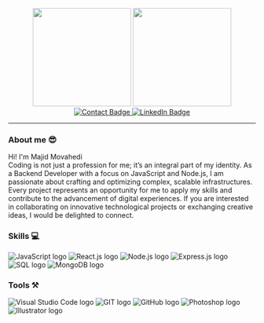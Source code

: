 <div id="header" align="center">
  <img src="https://media4.giphy.com/media/l7zabeVIt16efVp6wg/giphy.gif" width="200"/>
  <img src="https://media0.giphy.com/media/du3J3cXyzhj75IOgvA/giphy.gif" width="200"/>
  <div id="badges">
    <a href="https://majidmovahedi.ir/">
      <img src="https://img.shields.io/badge/Contact-black?style=for-the-badge&logo=About.me&logoColor=white" alt="Contact Badge"/>
    </a>
    <a href="https://www.linkedin.com/in/majidmovahedi/">
      <img src="https://img.shields.io/badge/LinkedIn-blue?style=for-the-badge&logo=linkedin&logoColor=white" alt="LinkedIn Badge"/>
    </a>
  </div>
</div>

<hr/>

### About me 😎 

Hi! I'm Majid Movahedi 
<br />
Coding is not just a profession for me; it’s an integral part of my identity. As a Backend Developer with a focus on JavaScript and Node.js, I am passionate about crafting and optimizing complex, scalable infrastructures.
Every project represents an opportunity for me to apply my skills and contribute to the advancement of digital experiences. If you are interested in collaborating on innovative technological projects or exchanging creative ideas, I would be delighted to connect.

### Skills 💻
<p>
    <img src="https://img.shields.io/badge/JavaScript-F7DF1E?style=for-the-badge&logo=javascript&logoColor=black" alt="JavaScript logo"/>
    <img src="https://img.shields.io/badge/REACT.JS-5cbfb9?style=for-the-badge&logo=react&logoColor=white" alt="React.js logo"/>
    <img src="https://img.shields.io/badge/NODE.JS-41781a?style=for-the-badge&logo=node.js&logoColor=white" alt="Node.js logo"/>
    <img src="https://img.shields.io/badge/EXPRESS.JS-808080?style=for-the-badge&logo=express&logoColor=white" alt="Express.js logo"/>
    <img src="https://img.shields.io/badge/SQL-blue?style=for-the-badge&logo=mysql&logoColor=white" alt="SQL logo"/>
    <img src="https://img.shields.io/badge/MongoDB-4EA94B?style=for-the-badge&logo=mongodb&logoColor=white" alt="MongoDB logo"/>
</p>

### Tools ⚒️
<p>
    <img src="https://img.shields.io/badge/Visual_Studio_Code-0078D4?style=for-the-badge&logo=visual%20studio%20code&logoColor=white" alt="Visual Studio Code logo"/>
    <img src="https://img.shields.io/badge/GIT-E44C30?style=for-the-badge&logo=git&logoColor=white" alt="GIT logo"/>
    <img src="https://img.shields.io/badge/GitHub-100000?style=for-the-badge&logo=github&logoColor=white" alt="GitHub logo"/>
    <img src="https://img.shields.io/badge/Adobe%20Photoshop-31A8FF?style=for-the-badge&logo=Adobe%20Photoshop&logoColor=black" alt="Photoshop logo"/>
    <img src="https://img.shields.io/badge/Adobe%20Illustrator-FF9A00?style=for-the-badge&logo=adobe%20illustrator&logoColor=white" alt="Illustrator logo"/>
</p>

